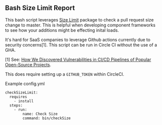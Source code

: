 ## Bash Size Limit Report

This bash script leverages [Size Limit](https://github.com/ai/size-limit) package to check a pull request size change to master. This is helpful when developing component frameworks to see how your additions might be effecting inital loads.

It's hard for SaaS companies to leverage Github actions currently due to security concerns[1]. This script can be run in Circle CI without the use of a GHA. 

[1] See: [How We Discovered Vulnerabilities in CI/CD Pipelines of Popular Open-Source Projects](https://cycode.com/github-actions-vulnerabilities/).  

This does require setting up a `GITHUB_TOKEN` within CircleCI.

Example config.yml
```
checkSizeLimit:
  requires
    - install 
  steps:
    - run:
        name: Check Size
        command: bin/checkSize
```
